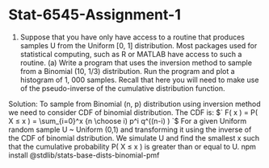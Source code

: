 # Stat-6545-Assignment-1
1. Suppose that you have only have access to a routine that produces samples U from the Uniform [0, 1] distribution. Most packages used for statistical computing, such as R or MATLAB have access to such a routine. 
(a) Write a program that uses the inversion method to sample from a Binomial (10, 1/3) distribution. Run the program and plot a histogram of 1, 000 samples. Recall that here you will need to make use of the pseudo-inverse of the cumulative distribution function.

Solution:
To sample from Binomial (n, p) distribution using inversion method we need to consider CDF of binomial distribution. The CDF is:
$\` F( x ) = P( X ≤ x ) = \sum_{i=0}^x {n \\choose i) p^i q^((n-i) ) \`$
For a given Uniform random sample U ~ Uniform (0,1)  and transforming it using the inverse of the CDF of binomial dstribution. We simulate U and find the smallest x such that the cumulative probability P( X ≤ x ) is greater than or equal to U. 
npm install @stdlib/stats-base-dists-binomial-pmf
